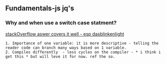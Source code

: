 
## Fundamentals-js jq's




### Why and when use a switch case statment?

[stackOverflow aswer covers it well - esp dasblinkenlight](http://programmers.stackexchange.com/questions/154500/how-is-a-switch-statement-better-than-a-series-of-if-statements)

	1. Importance of one variable: it is more descriptive - telling the reader code can branch many ways based on 1 variable.  
	2. Compiles differently  - less cycles on the compiler - * i think i get this * but will leve it for now. ref the so. 
